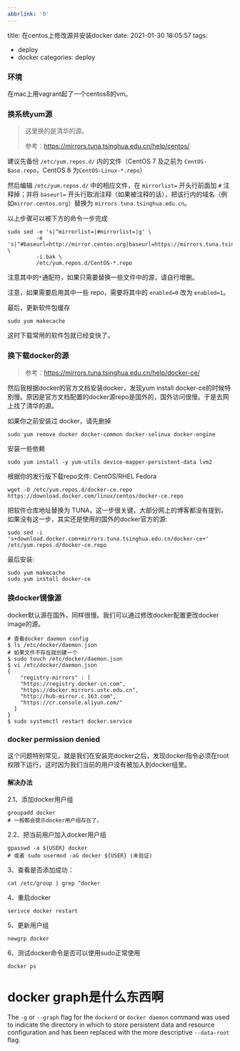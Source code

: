 ```yaml
---
abbrlink: '0'
---
```

title: 在centos上修改源并安装docker
date: 2021-01-30 18:05:57
tags:

- deploy
- docker
categories: deploy

### 环境

在mac上用vagrant起了一个centos8的vm。



### 换系统yum源

> 这里换的是清华的源。
>
>  参考：https://mirrors.tuna.tsinghua.edu.cn/help/centos/

建议先备份 `/etc/yum.repos.d/` 内的文件（CentOS 7 及之前为 `CentOS-Base.repo`，CentOS 8 为`CentOS-Linux-*.repo`）

然后编辑 `/etc/yum.repos.d/` 中的相应文件，在 `mirrorlist=` 开头行前面加 `#` 注释掉；并将 `baseurl=` 开头行取消注释（如果被注释的话），把该行内的域名（例如`mirror.centos.org`）替换为 `mirrors.tuna.tsinghua.edu.cn`。

以上步骤可以被下方的命令一步完成

```
sudo sed -e 's|^mirrorlist=|#mirrorlist=|g' \
         -e 's|^#baseurl=http://mirror.centos.org|baseurl=https://mirrors.tuna.tsinghua.edu.cn|g' \
         -i.bak \
         /etc/yum.repos.d/CentOS-*.repo
```

注意其中的`*`通配符，如果只需要替换一些文件中的源，请自行增删。

注意，如果需要启用其中一些 repo，需要将其中的 `enabled=0` 改为 `enabled=1`。

最后，更新软件包缓存

```
sudo yum makecache
```

这时下载常用的软件包就已经变快了。



### 换下载docker的源

> 参考：https://mirrors.tuna.tsinghua.edu.cn/help/docker-ce/

然后我根据docker的官方文档安装docker，发现yum install docker-ce的时候特别慢。原因是官方文档配置的docker源repo是国外的，国外访问很慢。于是去网上找了清华的源。

如果你之前安装过 docker，请先删掉

```
sudo yum remove docker docker-common docker-selinux docker-engine
```

安装一些依赖

```
sudo yum install -y yum-utils device-mapper-persistent-data lvm2
```

根据你的发行版下载repo文件: CentOS/RHEL Fedora

```
wget -O /etc/yum.repos.d/docker-ce.repo https://download.docker.com/linux/centos/docker-ce.repo
```

把软件仓库地址替换为 TUNA，这一步很关键，大部分网上的博客都没有提到，如果没有这一步，其实还是使用的国外的docker官方的源:

```
sudo sed -i 's+download.docker.com+mirrors.tuna.tsinghua.edu.cn/docker-ce+' /etc/yum.repos.d/docker-ce.repo
```

最后安装:

```
sudo yum makecache
sudo yum install docker-ce
```

### 换docker镜像源

docker默认源在国外，同样很慢。我们可以通过修改docker配置更改docker image的源。

```shell
# 查看docker daemon config
$ ls /etc/docker/daemon.json
# 如果文件不存在就创建一个
$ sudo touch /etc/docker/daemon.json
$ vi /etc/docker/daemon.json
{
    "registry-mirrors" : [
    "https://registry.docker-cn.com",
    "https://docker.mirrors.ustc.edu.cn",
    "http://hub-mirror.c.163.com",
    "https://cr.console.aliyun.com/"
  ]
}
$ sudo systemctl restart docker.service
```



### docker permission denied

这个问题特别常见，就是我们在安装完docker之后，发现docker指令必须在root权限下运行，这时因为我们当前的用户没有被加入到docker组里。

#### 解决办法

2.1、添加docker用户组

```shell
groupadd docker 
# 一般都会提示docker用户组存在了。
```

2.2、把当前用户加入docker用户组

```shell
gpasswd -a ${USER} docker
# 或者 sudo usermod -aG docker ${USER} (未验证)
```

3、查看是否添加成功：

```shell
cat /etc/group | grep ^docker
```

4、重启docker

```shell
serivce docker restart
```

5、更新用户组
```shell
newgrp docker 
```

6、测试docker命令是否可以使用sudo正常使用
```shell 
docker ps
```





# docker graph是什么东西啊



The `-g` or `--graph` flag for the `dockerd` or `docker daemon` command was used to indicate the directory in which to store persistent data and resource configuration and has been replaced with the more descriptive `--data-root` flag.